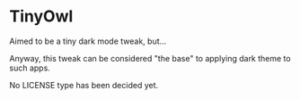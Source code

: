 # TinyOwl
 Aimed to be a tiny dark mode tweak, but...

 Anyway, this tweak can be considered "the base" to applying dark theme to such apps.

 No LICENSE type has been decided yet.